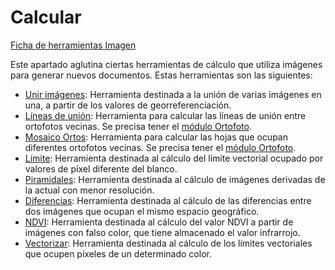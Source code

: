 # Calcular

[Ficha de herramientas Imagen](./)

Este apartado aglutina ciertas herramientas de cálculo que utiliza imágenes para generar nuevos documentos. Estas herramientas son las siguientes:

* [Unir imágenes](../../herramientas-para-imagenes/untitled-210.md): Herramienta destinada a la unión de varias imágenes en una, a partir de los valores de georreferenciación.
* [Líneas de unión](../../untitled-287/untitled-148.md): Herramienta para calcular las líneas de unión entre ortofotos vecinas. Se precisa tener el [módulo Ortofoto](../../untitled-287/).
* [Mosaico Ortos](../../untitled-287/untitled-160.md): Herramienta para calcular las hojas que ocupan diferentes ortofotos vecinas. Se precisa tener el [módulo Ortofoto](../../untitled-287/).
* [Límite](../../herramientas-para-imagenes/untitled-115.md): Herramienta destinada al cálculo del límite vectorial ocupado por valores de píxel diferente del blanco.
* [Piramidales](../../herramientas-para-imagenes/untitled-173.md): Herramienta destinada al cálculo de imágenes derivadas de la actual con menor resolución.
* [Diferencias](../../herramientas-para-imagenes/untitled-95.md): Herramienta destinada al cálculo de las diferencias entre dos imágenes que ocupan el mismo espacio geográfico.
* [NDVI](../../herramientas-para-imagenes/untitled-161.md): Herramienta destinada al cálculo del valor NDVI a partir de imágenes con falso color, que tiene almacenado el valor infrarrojo.
* [Vectorizar](../../herramientas-para-imagenes/untitled-213.md): Herramienta destinada al cálculo de los límites vectoriales que ocupen píxeles de un determinado color.

